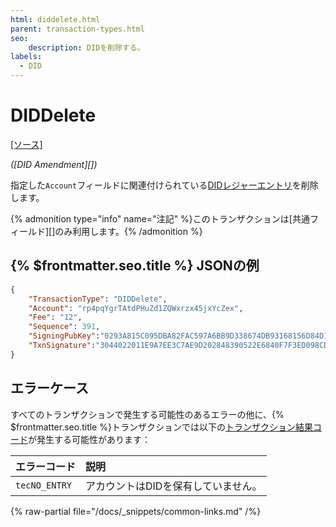 ```yaml
---
html: diddelete.html
parent: transaction-types.html
seo:
    description: DIDを削除する。
labels:
  - DID
---
```

# DIDDelete

[[ソース]](https://github.com/XRPLF/rippled/blob/master/src/xrpld/app/tx/detail/DID.cpp "ソース")

_([DID Amendment][])_

指定した`Account`フィールドに関連付けられている[DIDレジャーエントリ](../../ledger-data/ledger-entry-types/did.md)を削除します。

{% admonition type="info" name="注記" %}このトランザクションは[共通フィールド][]のみ利用します。{% /admonition %}


## {% $frontmatter.seo.title %} JSONの例

```json
{
    "TransactionType": "DIDDelete",
    "Account": "rp4pqYgrTAtdPHuZd1ZQWxrzx45jxYcZex",
    "Fee": "12",
    "Sequence": 391,
    "SigningPubKey":"0293A815C095DBA82FAC597A6BB9D338674DB93168156D84D18417AD509FFF5904",
    "TxnSignature":"3044022011E9A7EE3C7AE9D202848390522E6840F7F3ED098CD13E..."
}
```


## エラーケース

すべてのトランザクションで発生する可能性のあるエラーの他に、{% $frontmatter.seo.title %}トランザクションでは以下の[トランザクション結果コード](../transaction-results/index.md)が発生する可能性があります：

| エラーコード          | 説明                                          |
|:--------------------|:---------------------------------------------|
| `tecNO_ENTRY`       | アカウントはDIDを保有していません。                |

{% raw-partial file="/docs/_snippets/common-links.md" /%}
